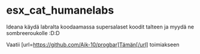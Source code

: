 # esx_cat_humanelabs
Ideana käydä labralta koodaamassa supersalaset koodit talteen ja myydä ne sombreeroukolle :D:D


Vaatii [url=https://github.com/Aik-10/progbar]Tämän[/url] toimiakseen

